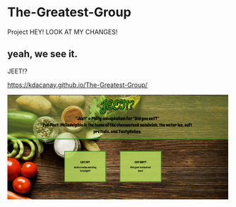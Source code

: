 # The-Greatest-Group
Project
HEY! LOOK AT MY CHANGES!
## yeah, we see it. 

JEET!?

https://kdacanay.github.io/The-Greatest-Group/

<img src="assets/images/captureportfolioJEET.png" width=500>
